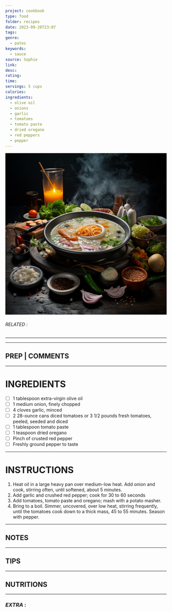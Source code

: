 ```yaml
---
project: cookbook
type: food
folder: recipes
date: 2023-09-26T23:07
tags: 
genre:
  - pates
keywords:
  - sauce
source: Sophie
link: 
desc: 
rating: 
time: 
servings: 5 cups
calories: 
ingredients:
  - olive oil
  - onions
  - garlic
  - tomatoes
  - tomato paste
  - dried oregano
  - red peppers
  - pepper
---
```


![IMAGE](_default.png)

###### *RELATED* : 
---


---
## PREP | COMMENTS



---
# INGREDIENTS

- [ ] 1 tablespoon extra-virgin olive oil
- [ ] 1 medium onion, finely chopped
- [ ] 4 cloves garlic, minced
- [ ] 2 28-ounce cans diced tomatoes or 3 1/2 pounds fresh tomatoes, peeled, seeded and diced
- [ ] 1 tablespoon tomato paste
- [ ] 1 teaspoon dried oregano
- [ ] Pinch of crusted red pepper
- [ ] Freshly ground pepper to taste

---
# INSTRUCTIONS

1. Heat oil in a large heavy pan over medium-low heat. Add onion and cook, stirring often, until softened, about 5 minutes.
2. Add garlic and crushed red pepper; cook for 30 to 60 seconds
3. Add tomatoes, tomato paste and oregano; mash with a potato masher. 
4. Bring to a boil. Simmer, uncovered, over low heat, stirring frequently, until the tomatoes cook down to a thick mass, 45 to 55 minutes. Season with pepper.

---
## NOTES



---
## TIPS



---
## NUTRITIONS



---
### *EXTRA* :



